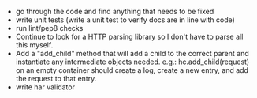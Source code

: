 * go through the code and find anything that needs to be fixed 
* write unit tests (write a unit test to verify docs are in line with code)
* run lint/pep8 checks 
* Continue to look for a HTTP parsing library so I don't have to parse all this myself. 
* Add a "add_child" method that will add a child to the correct parent and instantiate any intermediate objects needed. e.g.: hc.add_child(request) on an empty container should create a log, create a new entry, and add the request to that entry. 
* write har validator

